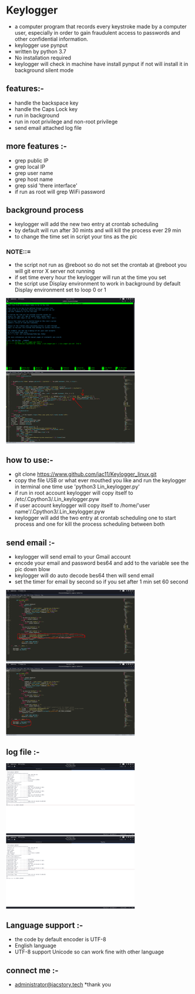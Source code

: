 # Keylogger

* a computer program that records every keystroke made by a computer user, especially in order to gain fraudulent access to passwords and other confidential information. 
* keylogger use pynput 
* written by python 3.7
* No installation  required  
* keylogger will check in machine have install pynput if not will install it in background silent mode 

## features:-

* handle the backspace key
* handle the Caps Lock key
* run in background
* run in root privilege and non-root privilege
* send email attached log file 

## more features :-

* grep public IP
* grep local IP
* grep user name
* grep host name
* grep ssid 'there interface'
* if run as root will grep WiFi password 

## background process

* keylogger will add the new  two entry at crontab scheduling 
* by default will run after 30 mints and will kill the process ever 29 min  
* to change the time set in script your tins as the pic 
### NOTE::=
* the script not run as @reboot so do not set the crontab at @reboot you will git error X server not running
* if set time every hour the keylogger will run at the time you set  
* the script use Display environment to work in background by default Display environment set to loop  0 or 1 

<img src = "images/1.png" width=350>  <img src = "images/2.png" width=350>

## how to use:-

* git clone https://www.github.com/jac11/Keylogger_linux.git
* copy the file USB or what ever mouthed you like and run the keylogger in terminal one time use 'python3 Lin_keylogger.py'
* if run in root account keylogger will copy itself to /etc/.Cpython3/.Lin_keylogger.pyw 
* if user account keylogger will copy itself to /home/'user name'/.Cpython3/.Lin_keylogger.pyw
* keylogger will add the  two entry at crontab scheduling  one to start process and one for kill the process scheduling between both 

## send email :-

* keylogger will send email to your Gmail account 
* encode your email and password bes64 and add to the  variable see the pic down blow 
* keylogger  will do  auto decode bes64 then will send email
*  set the timer for email by second so if you set after 1 min set 60 second

<img src = "images/3.png" width=350>  <img src = "images/4.png" width=350>

## log file :-

<img src = "images/5.png" width=350>  <img src = "images/6.png" width=350>

## Language support :-
* the code by default encoder is UTF-8 
* English language 
* UTF-8 support Unicode so can work fine with other language 

## connect me :-
* administrator@jacstory.tech
*thank you 

